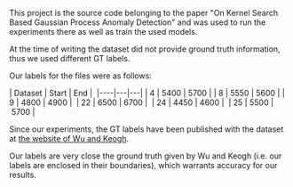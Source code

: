 This project is the source code belonging to the paper "On Kernel Search Based Gaussian Process Anomaly Detection" and was used to run the experiments there as well as train the used models.

At the time of writing the dataset did not provide ground truth information, thus we used different GT labels.

Our labels for the files were as follows:

| Dataset | Start | End | 
|----|---|---|
| 4 | 5400 | 5700 | 
| 8 | 5550 | 5600 |
| 9 | 4800 | 4900 | 
| 22 | 6500 | 6700 | 
| 24 | 4450 | 4600 | 
| 25 | 5500 | 5700 | 

Since our experiments, the GT labels have been published with the dataset at [the website of Wu and Keogh](https://wu.renjie.im/research/anomaly-benchmarks-are-flawed/).

Our labels are very close the ground truth given by Wu and Keogh (i.e. our labels are enclosed in their boundaries), which warrants accuracy for our results.



